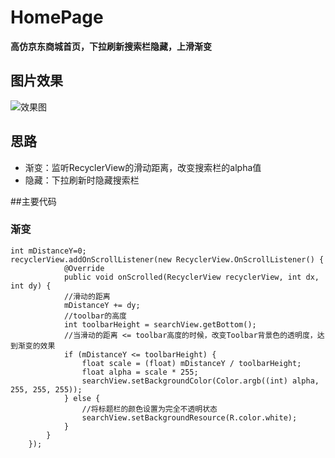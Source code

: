 # HomePage
**高仿京东商城首页，下拉刷新搜索栏隐藏，上滑渐变**
## 图片效果
 ![效果图](https://github.com/TurnTears/HomePage/blob/master/img/1.gif)

## 思路
* 渐变：监听RecyclerView的滑动距离，改变搜索栏的alpha值
* 隐藏：下拉刷新时隐藏搜索栏

##主要代码
### 渐变


    int mDistanceY=0;
    recyclerView.addOnScrollListener(new RecyclerView.OnScrollListener() {
                @Override
                public void onScrolled(RecyclerView recyclerView, int dx, int dy) {
                //滑动的距离
                mDistanceY += dy;
                //toolbar的高度
                int toolbarHeight = searchView.getBottom();
                //当滑动的距离 <= toolbar高度的时候，改变Toolbar背景色的透明度，达到渐变的效果
                if (mDistanceY <= toolbarHeight) {
                    float scale = (float) mDistanceY / toolbarHeight;
                    float alpha = scale * 255;
                    searchView.setBackgroundColor(Color.argb((int) alpha, 255, 255, 255));
                } else {
                    //将标题栏的颜色设置为完全不透明状态
                    searchView.setBackgroundResource(R.color.white);
                }
            }
        });
        
